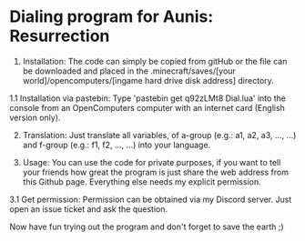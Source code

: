 # Dialing program for Aunis: Resurrection
1. Installation:
  The code can simply be copied from gitHub or the file can be downloaded and placed in the .minecraft/saves/[your world]/opencomputers/[ingame hard drive disk
  address] directory.
  
  1.1 Installation via pastebin:
    Type 'pastebin get q92zLMt8 Dial.lua' into the console from an OpenComputers computer with an internet card (English version only).

2. Translation:
  Just translate all variables, of a-group (e.g.: a1, a2, a3, ..., ...) and f-group (e.g.: f1, f2, ..., ...) into your language. 

3. Usage:
  You can use the code for private purposes, if you want to tell your friends how great the program is just share the web address from this Github page. 
  Everything else needs my explicit permission. 

  3.1 Get permission:
    Permission can be obtained via my Discord server. Just open an issue ticket and ask the question.

Now have fun trying out the program and don't forget to save the earth ;)
